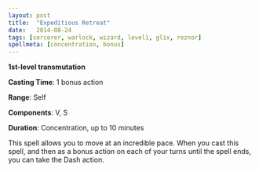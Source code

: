 ```yaml
---
layout: post
title:  "Expeditious Retreat"
date:   2014-08-24
tags: [sorcerer, warlock, wizard, level1, glix, reznor]
spellmeta: [concentration, bonus]
---
```


**1st-level transmutation**

**Casting Time**: 1 bonus action

**Range**: Self

**Components**: V, S

**Duration**: Concentration, up to 10 minutes

This spell allows you to move at an incredible pace. When you cast this spell, and then as a bonus action on each of your turns until the spell ends, you can take the Dash action.